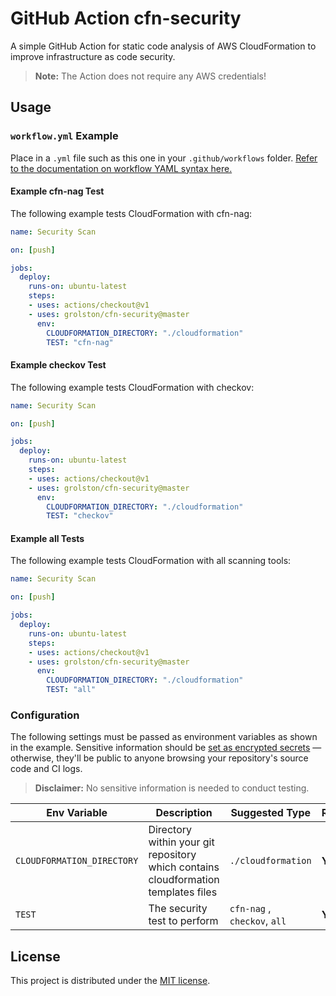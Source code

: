 # GitHub Action cfn-security

A simple GitHub Action for static code analysis of AWS CloudFormation to improve infrastructure as code security.

> **Note:** The Action does not require any AWS credentials!

## Usage

### `workflow.yml` Example

Place in a `.yml` file such as this one in your `.github/workflows` folder. [Refer to the documentation on workflow YAML syntax here.](https://help.github.com/en/articles/workflow-syntax-for-github-actions)

#### Example cfn-nag Test

The following example tests CloudFormation with cfn-nag:

```yaml
name: Security Scan

on: [push]

jobs:
  deploy:
    runs-on: ubuntu-latest
    steps:
    - uses: actions/checkout@v1
    - uses: grolston/cfn-security@master
      env:
        CLOUDFORMATION_DIRECTORY: "./cloudformation"
        TEST: "cfn-nag"
```

#### Example checkov Test

The following example tests CloudFormation with checkov:

```yaml
name: Security Scan

on: [push]

jobs:
  deploy:
    runs-on: ubuntu-latest
    steps:
    - uses: actions/checkout@v1
    - uses: grolston/cfn-security@master
      env:
        CLOUDFORMATION_DIRECTORY: "./cloudformation"
        TEST: "checkov"
```

#### Example all Tests

The following example tests CloudFormation with all scanning tools:

```yaml
name: Security Scan

on: [push]

jobs:
  deploy:
    runs-on: ubuntu-latest
    steps:
    - uses: actions/checkout@v1
    - uses: grolston/cfn-security@master
      env:
        CLOUDFORMATION_DIRECTORY: "./cloudformation"
        TEST: "all"
```

### Configuration

The following settings must be passed as environment variables as shown in the example. Sensitive information should be [set as encrypted secrets](https://help.github.com/en/articles/virtual-environments-for-github-actions#creating-and-using-secrets-encrypted-variables) — otherwise, they'll be public to anyone browsing your repository's source code and CI logs.

> **Disclaimer:** No sensitive information is needed to conduct testing.

| Env Variable | Description| Suggested Type | Required | Default |
| ------------- | ------------- | ------------- | ------------- | ------------- |
| `CLOUDFORMATION_DIRECTORY` | Directory within your git repository which contains cloudformation templates files | `./cloudformation` | **Yes** | N/A |
| `TEST` | The security test to perform | `cfn-nag` , `checkov`, `all` | **Yes** | N/A |

## License

This project is distributed under the [MIT license](LICENSE.md).
